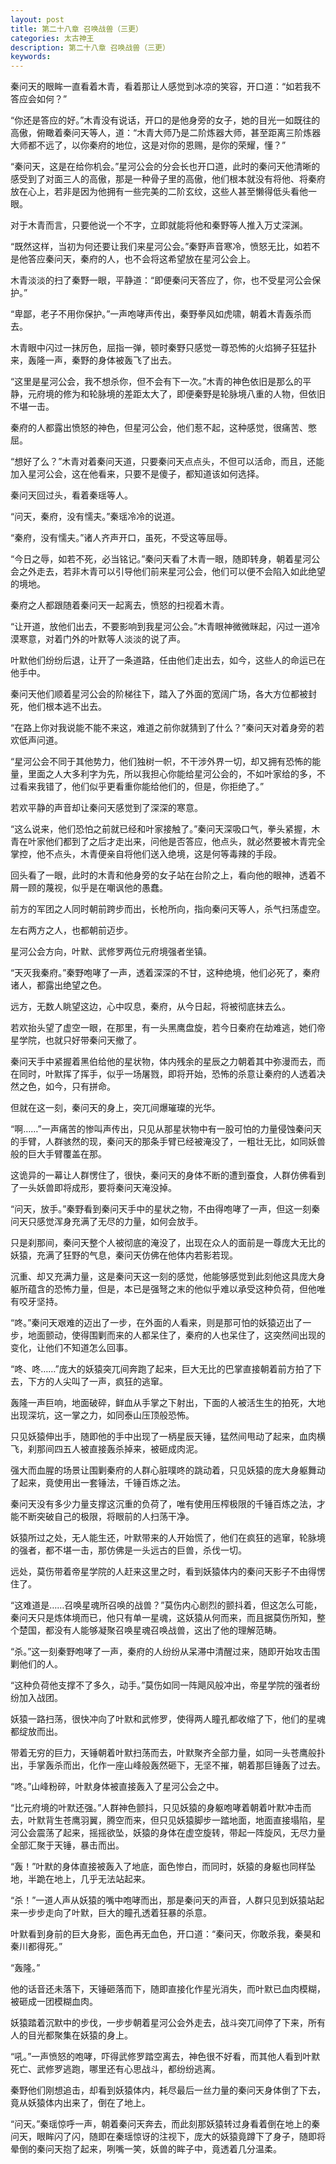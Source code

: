 ```yaml
---
layout: post
title: 第二十八章 召唤战兽（三更）
categories: 太古神王
description: 第二十八章 召唤战兽（三更）
keywords:
---
```


秦问天的眼眸一直看着木青，看着那让人感觉到冰凉的笑容，开口道：“如若我不答应会如何？”

“你还是答应的好。”木青没有说话，开口的是他身旁的女子，她的目光一如既往的高傲，俯瞰着秦问天等人，道：“木青大师乃是二阶炼器大师，甚至距离三阶炼器大师都不远了，以你秦府的地位，这是对你的恩赐，是你的荣耀，懂？”

“秦问天，这是在给你机会。”星河公会的分会长也开口道，此时的秦问天他清晰的感受到了对面三人的高傲，那是一种骨子里的高傲，他们根本就没有将他、将秦府放在心上，若非是因为他拥有一些完美的二阶玄纹，这些人甚至懒得低头看他一眼。

对于木青而言，只要他说一个不字，立即就能将他和秦野等人推入万丈深渊。

“既然这样，当初为何还要让我们来星河公会。”秦野声音寒冷，愤怒无比，如若不是他答应秦问天，秦府的人，也不会将这希望放在星河公会上。

木青淡淡的扫了秦野一眼，平静道：“即便秦问天答应了，你，也不受星河公会保护。”

“卑鄙，老子不用你保护。”一声咆哮声传出，秦野拳风如虎啸，朝着木青轰杀而去。

木青眼中闪过一抹厉色，屈指一弹，顿时秦野只感觉一尊恐怖的火焰狮子狂猛扑来，轰隆一声，秦野的身体被轰飞了出去。

“这里是星河公会，我不想杀你，但不会有下一次。”木青的神色依旧是那么的平静，元府境的修为和轮脉境的差距太大了，即便秦野是轮脉境八重的人物，但依旧不堪一击。

秦府的人都露出愤怒的神色，但星河公会，他们惹不起，这种感觉，很痛苦、憋屈。

“想好了么？”木青对着秦问天道，只要秦问天点点头，不但可以活命，而且，还能加入星河公会，这在他看来，只要不是傻子，都知道该如何选择。

秦问天回过头，看着秦瑶等人。

“问天，秦府，没有懦夫。”秦瑶冷冷的说道。

“秦府，没有懦夫。”诸人齐声开口，虽死，不受这等屈辱。

“今日之辱，如若不死，必当铭记。”秦问天看了木青一眼，随即转身，朝着星河公会之外走去，若非木青可以引导他们前来星河公会，他们可以便不会陷入如此绝望的境地。

秦府之人都跟随着秦问天一起离去，愤怒的扫视着木青。

“让开道，放他们出去，不要影响到我星河公会。”木青眼神微微眯起，闪过一道冷漠寒意，对着门外的叶默等人淡淡的说了声。

叶默他们纷纷后退，让开了一条道路，任由他们走出去，如今，这些人的命运已在他手中。

秦问天他们顺着星河公会的阶梯往下，踏入了外面的宽阔广场，各大方位都被封死，他们根本逃不出去。

“在路上你对我说能不能不来这，难道之前你就猜到了什么？”秦问天对着身旁的若欢低声问道。

“星河公会不同于其他势力，他们独树一帜，不干涉外界一切，却又拥有恐怖的能量，里面之人大多利字为先，所以我担心你能给星河公会的，不如叶家给的多，不过看来我错了，他们似乎更看重你能给他们的，但是，你拒绝了。”

若欢平静的声音却让秦问天感觉到了深深的寒意。

“这么说来，他们恐怕之前就已经和叶家接触了。”秦问天深吸口气，拳头紧握，木青在叶家他们都到了之后才走出来，问他是否答应，他点头，就必然要被木青完全掌控，他不点头，木青便亲自将他们送入绝境，这是何等毒辣的手段。

回头看了一眼，此时的木青和他身旁的女子站在台阶之上，看向他的眼神，透着不屑一顾的蔑视，似乎是在嘲讽他的愚蠢。

前方的军团之人同时朝前跨步而出，长枪所向，指向秦问天等人，杀气扫荡虚空。

左右两方之人，也都朝前迈步。

星河公会方向，叶默、武修罗两位元府境强者坐镇。

“天灭我秦府。”秦野咆哮了一声，透着深深的不甘，这种绝境，他们必死了，秦府诸人，都露出绝望之色。

远方，无数人眺望这边，心中叹息，秦府，从今日起，将被彻底抹去么。

若欢抬头望了虚空一眼，在那里，有一头黑鹰盘旋，若今日秦府在劫难逃，她们帝星学院，也就只好带秦问天撤了。

秦问天手中紧握着黑伯给他的星状物，体内残余的星辰之力朝着其中弥漫而去，而在同时，叶默挥了挥手，似乎一场屠戮，即将开始，恐怖的杀意让秦府的人透着决然之色，如今，只有拼命。

但就在这一刻，秦问天的身上，突兀间爆璀璨的光华。

“啊……”一声痛苦的惨叫声传出，只见从那星状物中有一股可怕的力量侵蚀秦问天的手臂，人群骇然的现，秦问天的那条手臂已经被淹没了，一粗壮无比，如同妖兽般的巨大手臂覆盖在那。

这诡异的一幕让人群愣住了，很快，秦问天的身体不断的遭到蚕食，人群仿佛看到了一头妖兽即将成形，要将秦问天淹没掉。

“问天，放手。”秦野看到秦问天手中的星状之物，不由得咆哮了一声，但这一刻秦问天只感觉浑身充满了无尽的力量，如何会放手。

只是刹那间，秦问天整个人被彻底的淹没了，出现在众人的面前是一尊庞大无比的妖猿，充满了狂野的气息，秦问天仿佛在他体内若影若现。

沉重、却又充满力量，这是秦问天这一刻的感觉，他能够感觉到此刻他这具庞大身躯所蕴含的恐怖力量，但是，本已是强弩之末的他似乎难以承受这种负荷，但他唯有咬牙坚持。

“咚。”秦问天艰难的迈出了一步，在外面的人看来，则是那可怕的妖猿迈出了一步，地面颤动，使得围剿而来的人都呆住了，秦府的人也呆住了，这突然间出现的变化，让他们不知道怎么回事。

“咚、咚……”庞大的妖猿突兀间奔跑了起来，巨大无比的巴掌直接朝着前方拍了下去，下方的人尖叫了一声，疯狂的逃窜。

轰隆一声巨响，地面破碎，鲜血从手掌之下射出，下面的人被活生生的拍死，大地出现深坑，这一掌之力，如同泰山压顶般恐怖。

只见妖猿伸出手，随即他的手中出现了一柄星辰天锤，猛然间甩动了起来，血肉横飞，刹那间四五人被直接轰杀掉来，被砸成肉泥。

强大而血腥的场景让围剿秦府的人群心脏噗咚的跳动着，只见妖猿的庞大身躯舞动了起来，竟使用出一套锤法，千锤百炼之法。

秦问天没有多少力量支撑这沉重的负荷了，唯有使用压榨极限的千锤百炼之法，才能不断突破自己的极限，将眼前的人扫荡干净。

妖猿所过之处，无人能生还，叶默带来的人开始慌了，他们在疯狂的逃窜，轮脉境的强者，都不堪一击，那仿佛是一头远古的巨兽，杀伐一切。

远处，莫伤带着帝星学院的人赶来这里之时，看到妖猿体内的秦问天影子不由得愣住了。

“这难道是……召唤星魂所召唤的战兽？”莫伤内心剧烈的颤抖着，但这怎么可能，秦问天只是炼体境而已，他只有单一星魂，这妖猿从何而来，而且据莫伤所知，整个楚国，都没有人能够凝聚召唤星魂召唤战兽，这出了他的理解范畴。

“杀。”这一刻秦野咆哮了一声，秦府的人纷纷从呆滞中清醒过来，随即开始攻击围剿他们的人。

“这种负荷他支撑不了多久，动手。”莫伤如同一阵飓风般冲出，帝星学院的强者纷纷加入战团。

妖猿一路扫荡，很快冲向了叶默和武修罗，使得两人瞳孔都收缩了下，他们的星魂都绽放而出。

带着无穷的巨力，天锤朝着叶默扫荡而去，叶默聚齐全部力量，如同一头苍鹰般扑出，手掌轰杀而出，化作一座山峰般轰然砸下，无坚不摧，朝着那巨锤轰了过去。

“咚。”山峰粉碎，叶默身体被直接轰入了星河公会之中。

“比元府境的叶默还强。”人群神色颤抖，只见妖猿的身躯咆哮着朝着叶默冲击而去，叶默背生苍鹰羽翼，腾空而来，但只见妖猿脚步一踏地面，地面直接塌陷，星河公会震荡了起来，摇摇欲坠，妖猿的身体在虚空旋转，带起一阵旋风，无尽力量全部汇聚于天锤，暴击而出。

“轰！”叶默的身体直接被轰入了地底，面色惨白，而同时，妖猿的身躯也同样坠地，半跪在地上，几乎无法站起来。

“杀！”一道人声从妖猿的嘴中咆哮而出，那是秦问天的声音，人群只见到妖猿站起来一步步走向了叶默，巨大的瞳孔透着狂暴的杀意。

叶默看到身前的巨大身影，面色再无血色，开口道：“秦问天，你敢杀我，秦昊和秦川都得死。”

“轰隆。”

他的话音还未落下，天锤砸落而下，随即直接化作星光消失，而叶默已血肉模糊，被砸成一团模糊血肉。

妖猿踏着沉默中的步伐，一步步朝着星河公会外走去，战斗突兀间停了下来，所有人的目光都聚集在妖猿的身上。

“吼。”一声愤怒的咆哮，吓得武修罗踏空离去，神色很不好看，而其他人看到叶默死亡、武修罗逃跑，哪里还有心思战斗，都纷纷逃离。

秦野他们刚想追击，却看到妖猿体内，耗尽最后一丝力量的秦问天身体倒了下去，竟从妖猿体内出来了，倒在了地上。

“问天。”秦瑶惊呼一声，朝着秦问天奔去，而此刻那妖猿转过身看着倒在地上的秦问天，眼眸闪了闪，随即在秦瑶惊讶的注视下，庞大的妖猿竟蹲下了身子，随即将晕倒的秦问天抱了起来，咧嘴一笑，妖兽的眸子中，竟透着几分温柔。
